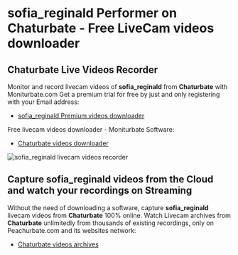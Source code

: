 # sofia_reginald Performer on Chaturbate - Free LiveCam videos downloader

## Chaturbate Live Videos Recorder

Monitor and record livecam videos of **sofia_reginald** from **Chaturbate** with Moniturbate.com
Get a premium trial for free by just and only registering with your Email address:
* [sofia_reginald Premium videos downloader](https://moniturbate.com/request-demo-licence-key.html)

Free livecam videos downloader - Moniturbate Software:
* [Chaturbate videos downloader](https://moniturbate.com/moniturbate-download-software.html)

![sofia_reginald livecam videos recorder](https://peachurnet.com/templates/moniturbate-software.png)


## Capture sofia_reginald videos from the Cloud and watch your recordings on Streaming

Without the need of downloading a software, capture **sofia_reginald** livecam videos from **Chaturbate** 100% online.
Watch Livecam archives from **Chaturbate** unlimitedly from thousands of existing recordings, only on Peachurbate.com and its websites network:
* [Chaturbate videos archives](https://peachurnet.com/)